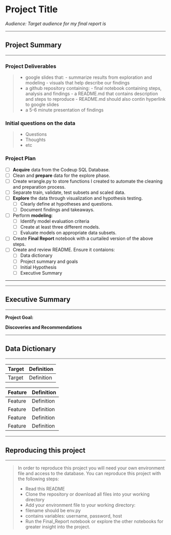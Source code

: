# Project Title
*Audience: Target audience for my final report is*


<hr style="background-color:silver;height:3px;" />

## Project Summary
<hr style="background-color:silver;height:3px;" />

### Project Deliverables
> - google slides that:
    - summarize results from exploration and modeling
    - visuals that help describe our findings
> - a github repository containing:
    - final notebook containing steps, analysis and findings
    - a README.md that contains description and steps to reproduce
    - README.md should also contin hyperlink to google slides
> - a 5-6 minute presentation of findings
    
### Initial questions on the data

>  - Questions
>  - Thoughts
>  - etc

### Project Plan 

- [ ] **Acquire** data from the Codeup SQL Database. 
- [ ] Clean and **prepare** data for the explore phase. 
- [ ] Create wrangle.py to store functions I created to automate the cleaning and preparation process. 
- [ ] Separate train, validate, test subsets and scaled data.
- [ ] **Explore** the data through visualization and hypothesis testing.
    - [ ] Clearly define at hypotheses and questions.
    - [ ] Document findings and takeaways.
- [ ] Perform **modeling**:
   - [ ] Identify model evaluation criteria
   - [ ] Create at least three different models.
   - [ ] Evaluate models on appropriate data subsets.
- [ ] Create **Final Report** notebook with a curtailed version of the above steps.
- [ ] Create and review README. Ensure it contaions:
   - [ ] Data dictionary
   - [ ] Project summary and goals
   - [ ] Initial Hypothesis
   - [ ] Executive Summary
---

<hr style="background-color:silver;height:3px;" />

## Executive Summary
<hr style="background-color:silver;height:3px;" />

**Project Goal:**

**Discoveries and Recommendations**


<hr style="background-color:silver;height:3px;" />

## Data Dictionary
<hr style="background-color:silver;height:3px;" />

|Target|Definition|
|:-------|:----------|
| Target | Definition|

|Feature|Definition|
|:-------|:----------|
| Feature       | Definition |
| Feature        | Definition |
| Feature       | Definition |
| Feature        | Definition 


<hr style="background-color:silver;height:3px;" />

## Reproducing this project
<hr style="background-color:silver;height:3px;" />

> In order to reproduce this project you will need your own environment file and access to the database. You can reproduce this project with the following steps:
> - Read this README
> - Clone the repository or download all files into your working directory
> - Add your environment file to your working directory:
>  - filename should be env.py
>  - contains variables: username, password, host
> - Run the Final_Report notebook or explore the other notebooks for greater insight into the project.

